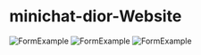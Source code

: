 # minichat-dior-Website

![FormExample](/minicode/image/im1.png)
![FormExample](/minicode/image/im2.png)
![FormExample](/minicode/image/im3.png)
